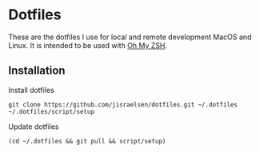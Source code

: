 # Dotfiles

These are the dotfiles I use for local and remote development MacOS and Linux. It is intended to be used with [Oh My ZSH](https://github.com/robbyrussell/oh-my-zsh).

## Installation

Install dotfiles

```terminal
git clone https://github.com/jisraelsen/dotfiles.git ~/.dotfiles
~/.dotfiles/script/setup
```

Update dotfiles

```terminal
(cd ~/.dotfiles && git pull && script/setup)
```
